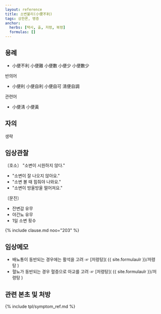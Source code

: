 ```yaml
---
layout: reference
title: 소변불리(小便不利)
tags: 상한론, 병증
anchor:
  herbs: [택사, 출, 저령, 복령]
  formulas: []
---
```


## 용례

* 小便不利 小便難 小便數 小便少 小便數少

반의어

* 小便利 小便自利 小便自可 淸便自調

관련어

* 小便淸 小便黃

## 자의

생략

## 임상관찰

〔호소〕 "소변이 시원하지 않다."

* "소변이 잘 나오지 않아요."
* "소변 볼 때 힘줘야 나와요."
* "소변이 방울방울 떨어져요."

〔문진〕

* 잔변감 유무
* 야간뇨 유무
* 1일 소변 횟수

{% include clause.md noo="203" %}

## 임상메모

* 배뇨통이 동반되는 경우에는 활석을 고려 ☞ [저령탕]( {{ site.formulaulr }}/저령탕 )
* 혈뇨가 동반되는 경우 혈증으로 아교를 고려 ☞ [저령탕]( {{ site.formulaulr }}/저령탕 )

## 관련 본초 및 처방

{% include tpl/symptom_ref.md %}
